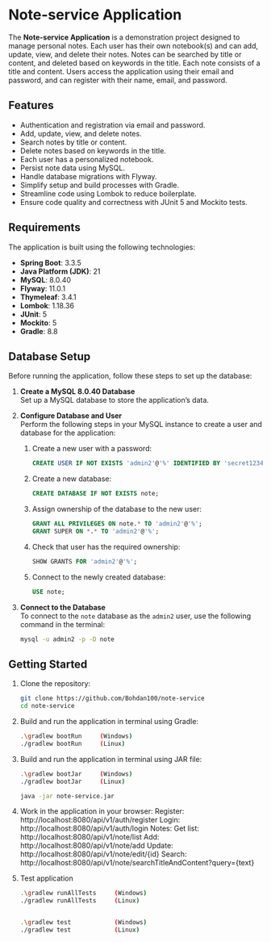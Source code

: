 # Note-service Application
The **Note-service Application** is a demonstration project designed to manage personal notes. Each user has their own notebook(s) and can add, update, view, and delete their notes. Notes can be searched by title or content, and deleted based on keywords in the title. Each note consists of a title and content. Users access the application using their email and password, and can register with their name, email, and password.

## Features
- Authentication and registration via email and password.
- Add, update, view, and delete notes.
- Search notes by title or content.
- Delete notes based on keywords in the title.
- Each user has a personalized notebook.
- Persist note data using MySQL.
- Handle database migrations with Flyway.
- Simplify setup and build processes with Gradle.
- Streamline code using Lombok to reduce boilerplate.
- Ensure code quality and correctness with JUnit 5 and Mockito tests.

## Requirements
The application is built using the following technologies:
- **Spring Boot**: 3.3.5
- **Java Platform (JDK)**: 21
- **MySQL**: 8.0.40
- **Flyway**: 11.0.1
- **Thymeleaf**: 3.4.1
- **Lombok**: 1.18.36
- **JUnit**: 5
- **Mockito**: 5
- **Gradle**: 8.8
  
## Database Setup
Before running the application, follow these steps to set up the database:

1. **Create a MySQL 8.0.40 Database**  
   Set up a MySQL database to store the application’s data.

2. **Configure Database and User**  
   Perform the following steps in your MySQL instance to create a user and database for the application:

    1. Create a new user with a password:
       ```sql
       CREATE USER IF NOT EXISTS 'admin2'@'%' IDENTIFIED BY 'secret1234';
       ```

    2. Create a new database:
       ```sql
       CREATE DATABASE IF NOT EXISTS note;
       ```

    3. Assign ownership of the database to the new user:
       ```sql
       GRANT ALL PRIVILEGES ON note.* TO 'admin2'@'%';
       GRANT SUPER ON *.* TO 'admin2'@'%';
       ```

    4. Check that user has the required ownership:
       ```sql
       SHOW GRANTS FOR 'admin2'@'%';
       ```

    5. Connect to the newly created database:
       ```sql
       USE note;
       ```

3. **Connect to the Database**  
   To connect to the `note` database as the `admin2` user, use the following command in the terminal:
   ```bash
   mysql -u admin2 -p -D note

## Getting Started

1. Clone the repository:
   ```bash
   git clone https://github.com/Bohdan100/note-service
   cd note-service

2. Build and run the application in terminal using Gradle:
   ```bash
   .\gradlew bootRun     (Windows)
   ./gradlew bootRun     (Linux)

3. Build and run the application in terminal using JAR file:
   ```bash
   .\gradlew bootJar     (Windows)
   ./gradlew bootJar     (Linux)
   
   java -jar note-service.jar
   
4. Work in the application in your browser:
Register: http://localhost:8080/api/v1/auth/register
Login: http://localhost:8080/api/v1/auth/login
Notes:
    Get list: http://localhost:8080/api/v1/note/list
    Add: http://localhost:8080/api/v1/note/add
    Update: http://localhost:8080/api/v1/note/edit/{id}
    Search: http://localhost:8080/api/v1/note/searchTitleAndContent?query={text}

5. Test application
   ```bash
   .\gradlew runAllTests     (Windows)
   ./gradlew runAllTests     (Linux)
   
   
   .\gradlew test            (Windows)
   ./gradlew test            (Linux)